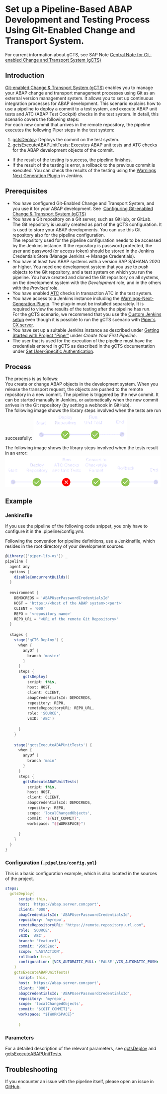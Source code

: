 # Set up a Pipeline-Based ABAP Development and Testing Process Using Git-Enabled Change and Transport System.

For current information about gCTS, see SAP Note [Central Note for Git-enabled Change and Transport System (gCTS)](https://launchpad.support.sap.com/#/notes/2821718)

## Introduction

[Git-enabled Change & Transport System (gCTS)](https://help.sap.com/viewer/4a368c163b08418890a406d413933ba7/latest/en-US/f319b168e87e42149e25e13c08d002b9.html) enables you to manage your ABAP change and transport management processes using Git as an external version management system. It allows you to set up continuous integration processes for ABAP development.
This scenario explains how to use a pipeline to deploy a commit to a test system, and execute ABAP unit tests and ATC (ABAP Test Cockpit) checks in the test system. In detail, this scenario covers the following steps:    
For each new commit that arrives in the remote repository, the pipeline executes the following Piper steps in the test system:
1. [gctsDeploy](https://www.project-piper.io/steps/gctsDeploy/): Deploys the commit on the test system.
2. [gctsExecuteABAPUnitTests](https://www.project-piper.io/steps/gctsExecuteABAPUnitTests/): Executes ABAP unit tests and ATC checks for the ABAP development objects of the commit.
- If the result of the testing is success, the pipeline finishes.  
- If the result of the testing is error, a rollback to the previous commit is executed. You can check the results of the testing using the [Warnings Next Generation Plugin](https://www.jenkins.io/doc/pipeline/steps/warnings-ng/#warnings-next-generation-plugin) in Jenkins.

## Prerequisites

- You have configured Git-Enabled Change and Transport System, and you use it for your ABAP development. See
 [Configuring Git-enabled Change & Transport System (gCTS)](https://help.sap.com/viewer/4a368c163b08418890a406d413933ba7/latest/en-US/26c9c6c5a89244cb9506c253d36c3fda.html) 
- You have a Git repository on a Git server, such as GitHub, or GitLab.  
The Git repository is usually created as part of the gCTS configuration. It is used to store your ABAP developments.
You can use this Git repository also for the pipeline configuration.  
The repository used for the pipeline configuration needs to be accessed by the Jenkins instance. If the repository is password protected, the user and password (or access token) should be stored in the Jenkins Credentials Store (Manage Jenkins  &rightarrow; Manage Credentials).
- You have at least two ABAP systems with a version SAP S/4HANA 2020 or higher. You need one development system that you use to push objects to the Git repository, and a test system on which you run the pipeline. You have created and cloned the Git repository on all systems, on the development system with the *Development* role, and in the others with the *Provided* role.
- You have enabled [ATC](https://help.sap.com/viewer/c238d694b825421f940829321ffa326a/latest/en-US/4ec5711c6e391014adc9fffe4e204223.html) checks in transaction ATC in the test system.
- You have access to a Jenkins instance including the [Warnings-Next-Generation Plugin](https://plugins.jenkins.io/warnings-ng/). The plug-in must be installed separately. It is required to view the results of the testing after the pipeline has run.  
For the gCTS scenario, we recommend that you use the [Custom Jenkins setup](https://www.project-piper.io/infrastructure/customjenkins/) even though it is possible to run the gCTS scenario with [Piper´s CX server](https://www.project-piper.io/infrastructure/overview/).
- You have set up a suitable Jenkins instance as described under [Getting Started with Project "Piper"](https://www.project-piper.io/guidedtour/) under *Create Your First Pipeline*.
- The user that is used for the execution of the pipeline must have the credentials entered in gCTS as described in the gCTS documentation under [Set User-Specific Authentication](https://help.sap.com/viewer/4a368c163b08418890a406d413933ba7/latest/en-US/3431ebd6fbf241778cd60587e7b5dc3e.html).


## Process

The process is as follows:  
You create or change ABAP objects in the development system. When you release the transport request, the objects are pushed to the remote repository in a new commit. The pipeline is triggered by the new commit. It can be started manually in Jenkins, or automatically when the new commit arrives in the Git repository (by setting a webhook in GitHub).  
The following image shows the library steps involved when the tests are run successfully:
![Process: Deploy Git repository on local system and execute tests - Tests are successful](../images/checkSuccessful.png "Process: Deploy and execute tests: Success")  

The following image shows the library steps involved when the tests result in an error:
![Process: Deploy Git repository on local system and execute tests - Tests are not successful](../images/checkNotSuccessful.png "Process: Deploy and execute tests: Success")



## Example

### Jenkinsfile

If you use the pipeline of the following code snippet, you only have to configure it in the .pipeline/config.yml.

Following the convention for pipeline definitions, use a Jenkinsfile, which resides in the root directory of your development sources.

```groovy
@Library(['piper-lib-os']) _
pipeline {
  agent any
  options {
    disableConcurrentBuilds()
  }

  environment {
    DEMOCREDS = 'ABAPUserPasswordCredentialsId'
    HOST = 'https://<host of the ABAP system>:<port>'
    CLIENT = '000'
    REPO = '<repository name>'
    REPO_URL = "<URL of the remote Git Repository>"
  }

  stages {
    stage('gCTS Deploy') {
      when {
        anyOf {
          branch 'master'
        }
      }
      steps {
        gctsDeploy(
          script: this,
          host: HOST,
          client: CLIENT,
          abapCredentialsId: DEMOCREDS,
          repository: REPO,
          remoteRepositoryURL: REPO_URL,
          role: 'SOURCE',
          vSID: 'ABC')

      }
    }

    stage('gctsExecuteABAPUnitTests') {
      when {
        anyOf {
          branch 'main'
        }
      }
      steps {
        gctsExecuteABAPUnitTests(
          script: this,
          host: HOST,
          client: CLIENT,
          abapCredentialsId: DEMOCREDS,
          repository: REPO,
          scope: 'localChangedObjects',
          commit: "${GIT_COMMIT}",
          workspace: "${WORKSPACE}")

      }
    }
  }
}
```   

### Configuration (`.pipeline/config.yml`)

This is a basic configuration example, which is also located in the sources of the project.

```yaml
steps:
  gctsDeploy(
      script: this,
      host: 'https://abap.server.com:port',
      client: '000',
      abapCredentialsId: 'ABAPUserPasswordCredentialsId',
      repository: 'myrepo',
      remoteRepositoryURL: "https://remote.repository.url.com",
      role: 'SOURCE',
      vSID: 'ABC',
      branch: 'feature1',
      commit: '95952ec',
      scope: 'LASTACTION',
      rollback: true,
      configuration: [VCS_AUTOMATIC_PULL: 'FALSE',VCS_AUTOMATIC_PUSH: 'FALSE',CLIENT_VCS_LOGLVL: 'debug']
    )
    gctsExecuteABAPUnitTests(
      script: this,
      host: 'https://abap.server.com:port',
      client: '000',
      abapCredentialsId: 'ABAPUserPasswordCredentialsId',
      repository: 'myrepo',
      scope: 'localChangedObjects',
      commit: "${GIT_COMMIT}",
      workspace: "${WORKSPACE}"

      )
```

### Parameters

For a detailed description of the relevant parameters, see [gctsDeploy](../../steps/gctsDeploy/) and [gctsExecuteABAPUnitTests](../../steps/gctsExecuteABAPUnitTests/).

## Troubleshooting

If you encounter an issue with the pipeline itself, please open an issue in [GitHub](https://github.com/SAP/jenkins-library/issues).
